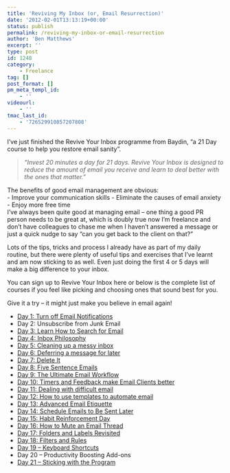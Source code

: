```yaml
---
title: 'Reviving My Inbox (or, Email Resurrection)'
date: '2012-02-01T13:13:19+00:00'
status: publish
permalink: /reviving-my-inbox-or-email-resurrection
author: 'Ben Matthews'
excerpt: ''
type: post
id: 1248
category:
    - Freelance
tag: []
post_format: []
pm_meta_templ_id:
    - ''
videourl:
    - ''
tmac_last_id:
    - '726529910857207808'
---
```

I’ve just finished the Revive Your Inbox programme from Baydin, “a 21 Day course to help you restore email sanity”.

> *“Invest 20 minutes a day for 21 days. Revive Your Inbox is designed to reduce the amount of email you receive and learn to deal better with the ones that matter.”*

<div>The benefits of good email management are obvious:</div><div>- Improve your communication skills
- Eliminate the causes of email anxiety
- Enjoy more free time

</div>I’ve always been quite good at managing email – one thing a good PR person needs to be great at, which is doubly true now I’m freelance and don’t have colleagues to chase me when I haven’t answered a message or just a quick nudge to say “can you get back to the client on that?”

Lots of the tips, tricks and process I already have as part of my daily routine, but there were plenty of useful tips and exercises that I’ve learnt and am now sticking to as well. Even just doing the first 4 or 5 days will make a big difference to your inbox.

You can sign up to Revive Your Inbox here or below is the complete list of courses if you feel like picking and choosing ones that sound best for you.

Give it a try – it might just make you believe in email again!

- [Day 1: Turn off Email Notifications](http://web.archive.org/web/20120214172220/http://content.reviveyourinbox.com/01-turn-off-email-notifications-iphone-gmail-outlook-android.html)
- Day 2: Unsubscribe from Junk Email
- [Day 3: Learn How to Search for Email](http://web.archive.org/web/20120214172220/http://content.reviveyourinbox.com/03-how-to-search-gmail-outlook-cheat-sheets.html)
- [Day 4: Inbox Philosophy](http://web.archive.org/web/20120214172220/http://content.reviveyourinbox.com/04-how-to-organize-your-email-inbox.html)
- [Day 5: Cleaning up a messy inbox](http://web.archive.org/web/20120214172220/http://content.reviveyourinbox.com/05-email-organization-clean-up-your-inbox.html)
- [Day 6: Deferring a message for later](http://web.archive.org/web/20120214172220/http://content.reviveyourinbox.com/06-email-reminders-deferring-a-message-for-later.html)
- [Day 7: Delete It](http://web.archive.org/web/20120214172220/http://content.reviveyourinbox.com/07-find-and-delete-large-email-attachments-gmail-outlook-thunderbird.html)
- [Day 8: Five Sentence Emails](http://web.archive.org/web/20120214172220/http://content.reviveyourinbox.com/08-five-sentences-short-effective-email-writing.html)
- [Day 9: The Ultimate Email Workflow](http://web.archive.org/web/20120214172220/http://content.reviveyourinbox.com/09-ultimate-email-management-system.html)
- [Day 10: Timers and Feedback make Email Clients better](http://web.archive.org/web/20120214172220/http://content.reviveyourinbox.com/10-best-email-client-includes-a-timer.html)
- [Day 11: Dealing with difficult email](http://web.archive.org/web/20120214172220/http://content.reviveyourinbox.com/11-dealing-with-difficult-emails.html)
- [Day 12: How to use templates to automate email](http://web.archive.org/web/20120214172220/http://content.reviveyourinbox.com/12-email-templates-outlook-gmail-yahoo-apple-thunderbird.html)
- [Day 13: Advanced Email Etiquette](http://web.archive.org/web/20120214172220/http://content.reviveyourinbox.com/13-email-etiquette-writing-effective-business-email.html)
- [Day 14: Schedule Emails to Be Sent Later](http://web.archive.org/web/20120214172220/http://content.reviveyourinbox.com/14-scheduled-email-send-later-gmail-outlook-others.html)
- [Day 15: Habit Reinforcement Day](http://web.archive.org/web/20120214172220/http://content.reviveyourinbox.com/15-reinforcement-day.html)
- [Day 16: How to Mute an Email Thread](http://web.archive.org/web/20120214172220/http://content.reviveyourinbox.com/16-how-to-mute-a-thread-conversation-outlook-gmail-thunderbird.html)
- [Day 17: Folders and Labels Revisited](http://web.archive.org/web/20120214172220/http://content.reviveyourinbox.com/17-organize-email-with-folders-and-labels.html)
- [Day 18: Filters and Rules](http://web.archive.org/web/20120214172220/http://content.reviveyourinbox.com/18-using-filters-and-rules-outlook-gmail.html)
- [Day 19 – Keyboard Shortcuts](http://web.archive.org/web/20120214172220/http://content.reviveyourinbox.com/19-how-to-use-keyboard-shortcuts-outlook-gmail.html)
- Day 20 – Productivity Boosting Add-ons
- [Day 21 – Sticking with the Program](http://web.archive.org/web/20120214172220/http://content.reviveyourinbox.com/21-sticking-with-the-program-my-email-is-overloaded-again.html)
